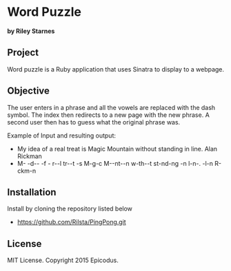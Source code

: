 # Word Puzzle
**by Riley Starnes**

## Project
Word puzzle is a Ruby application that uses Sinatra to display to a webpage.

## Objective
The user enters in a phrase and all the vowels are replaced with the dash symbol. The index then redirects to a new page with the new phrase. A second user then has to guess what the original phrase was.

Example of Input and resulting output:

* My idea of a real treat is Magic Mountain without standing in line. Alan Rickman
* M- -d-- -f - r--l tr--t -s M-g-c M--nt--n w-th--t st-nd-ng -n l-n-. -l-n R-ckm-n

## Installation
Install by cloning the repository listed below
* https://github.com/Rilsta/PingPong.git

## License
MIT License. Copyright 2015 Epicodus.

